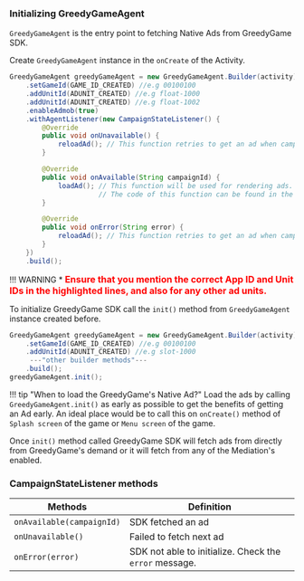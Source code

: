 ### **Initializing GreedyGameAgent**

`GreedyGameAgent` is the entry point to fetching Native Ads from GreedyGame SDK.

Create `GreedyGameAgent` instance in the `onCreate` of the Activity.

```Java tab= hl_lines="2 3"
GreedyGameAgent greedyGameAgent = new GreedyGameAgent.Builder(activity)
    .setGameId(GAME_ID_CREATED) //e.g 00100100
    .addUnitId(ADUNIT_CREATED) //e.g float-1000
    .addUnitId(ADUNIT_CREATED) //e.g float-1002
    .enableAdmob(true)
    .withAgentListener(new CampaignStateListener() {
        @Override
        public void onUnavailable() {
            reloadAd(); // This function retries to get an ad when campaign is unvailable or onError.
        }

        @Override
        public void onAvailable(String campaignId) {
            loadAd(); // This function will be used for rendering ads.
                      // The code of this function can be found in the 'Rendering Native Ads' step.
        }

        @Override
        public void onError(String error) {
            reloadAd(); // This function retries to get an ad when campaign is unvailable or onError.
        }
    })
    .build();
```


!!! WARNING
    * <font size="3" color="red">**Ensure that you mention the correct App ID and Unit IDs in the highlighted lines, and also for any other ad units.**</font>


<!-- 
```Java tab="Kotlin"
val GreedyGameAgent = GreedyGameAgent.Builder(activity)
    .appId(APP_ID_CREATED) //e.g 00100100
    .addUnitId(ADUNIT_CREATED) //e.g slot-1000
    .addUnitId(ADUNIT_CREATED) //e.g slot-1002
    .withAgentListener(object: CampaignStateListener() {

        override fun onUnavailable() {

        }

        override fun onAvailable(advId: String) {

        }

        override fun onError(error: String) {

        }
    })
    .build()
``` 
-->



To initialize GreedyGame SDK call the `init()` method from `GreedyGameAgent` instance created before.

```Java tab= hl_lines="6"
GreedyGameAgent greedyGameAgent = new GreedyGameAgent.Builder(activity)
    .setGameId(GAME_ID_CREATED) //e.g 00100100
    .addUnitId(ADUNIT_CREATED) //e.g slot-1000
     ---"other builder methods"---
    .build();
greedyGameAgent.init();
```

<!-- ```Java tab="Kotlin" hl_lines="6"
val greedyGame = GreedyGameAgent.Builder(activity)
    .appId(APP_ID_CREATED) //e.g 00100100
    .addUnitId(ADUNIT_CREATED) //e.g slot-1000
     ---"other builder methods"---
    .build()
greedyGame.load()
```
 -->
!!! tip "When to load the GreedyGame's Native Ad?"
    Load the ads by calling `GreedyGameAgent.init()` as early as possible to get the benefits of getting an Ad early. An ideal place would be to call this on `onCreate()` method of `Splash screen` of the game or `Menu screen` of the game.

Once `init()` method called GreedyGame SDK will fetch ads from directly from GreedyGame's demand or it will fetch from any of the Mediation's enabled.

<!-- ## **Destroy Ad**

When you are done with the ads and do not want to display it call `destroy()` on `GreedyGameAgent` instance.

```Java tab=
greedyGame.destroy();
```
 -->
<!-- ```java tab="Kotlin"
greedyGame.destroy()
``` -->

<!-- Detroying ads will automatically remove the Ads created with `NativeAdView`. You can also register for Ad destroy events by the following way.

```Java tab=
greedyGame.setAdDestroyListener(new AdDestroyListener() {
    @Override
    public void onDestroy() {

    }
});
```
 -->
<!-- 
```java tab="Kotlin"
greedyGame.setAdDestroyListener(object: AdDestroyListener() {
    override fun onDestroy() {

    }
});
```
 -->

### **CampaignStateListener methods**

| Methods      | Definition                                      |
| ------------ | ----------------------------------------------- |
| `onAvailable(campaignId)`  | SDK fetched an ad|
| `onUnavailable()`    | Failed to fetch next ad                          |
| `onError(error)`     | SDK not able to initialize. Check the `error` message.|
